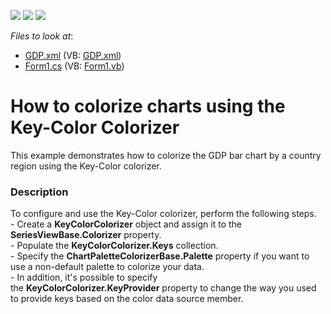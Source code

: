 <!-- default badges list -->
![](https://img.shields.io/endpoint?url=https://codecentral.devexpress.com/api/v1/VersionRange/128572874/19.1.3%2B)
[![](https://img.shields.io/badge/Open_in_DevExpress_Support_Center-FF7200?style=flat-square&logo=DevExpress&logoColor=white)](https://supportcenter.devexpress.com/ticket/details/T245198)
[![](https://img.shields.io/badge/📖_How_to_use_DevExpress_Examples-e9f6fc?style=flat-square)](https://docs.devexpress.com/GeneralInformation/403183)
<!-- default badges end -->
<!-- default file list -->
*Files to look at*:

* [GDP.xml](./CS/KeyColorColorizerExample/Data/GDP.xml) (VB: [GDP.xml](./VB/KeyColorColorizerExample/Data/GDP.xml))
* [Form1.cs](./CS/KeyColorColorizerExample/Form1.cs) (VB: [Form1.vb](./VB/KeyColorColorizerExample/Form1.vb))
<!-- default file list end -->
# How to colorize charts using the Key-Color Colorizer


<p>This example demonstrates how to colorize the GDP bar chart by a country region using the Key-Color colorizer.</p>


<h3>Description</h3>

<p>To configure and use the Key-Color colorizer, perform the following steps.<br />- Create a <strong>KeyColorColorizer</strong> object and assign it to the <strong>SeriesViewBase.Colorizer</strong> property.<br />- Populate the&nbsp;<strong>KeyColorColorizer.Keys</strong>&nbsp;collection.<br />- Specify the&nbsp;<strong>ChartPaletteColorizerBase.Palette</strong>&nbsp;property if you want to use a non-default palette to colorize your data.<br />- In addition, it's possible to specify the&nbsp;<strong>KeyColorColorizer.KeyProvider</strong>&nbsp;property to change the way you used to provide keys based on the color data source member.</p>

<br/>


